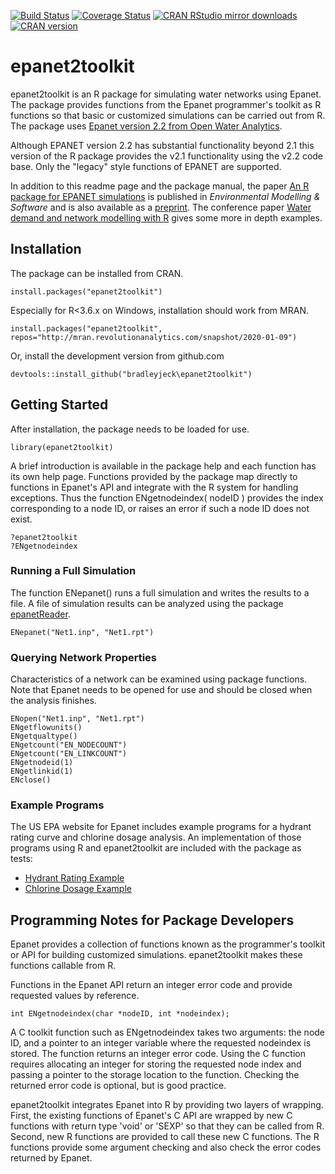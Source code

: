 [![Build Status](https://travis-ci.org/bradleyjeck/epanet2toolkit.svg?branch=master)](https://travis-ci.org/bradleyjeck/epanet2toolkit)
[![Coverage Status](https://codecov.io/gh/bradleyjeck/epanet2toolkit/branch/master/graph/badge.svg)](https://app.codecov.io/gh/bradleyjeck/epanet2toolkit)
[![CRAN RStudio mirror
downloads](http://cranlogs.r-pkg.org/badges/epanet2toolkit)](https://cran.r-project.org/package=epanet2toolkit)
[![CRAN
version](http://www.r-pkg.org/badges/version/epanet2toolkit)](https://cran.r-project.org/package=epanet2toolkit)


# epanet2toolkit
epanet2toolkit is an R package for simulating water networks using Epanet. The
package provides functions from the Epanet programmer's toolkit as R functions so
that basic or customized simulations can be carried out from R.  The package
uses [Epanet version 2.2 from Open Water Analytics](https://github.com/OpenWaterAnalytics/EPANET/releases/tag/v2.2).  

Although EPANET version 2.2 has substantial functionality beyond 2.1 this version of the R package 
provides the v2.1 functionality using the v2.2 code base.  Only the "legacy" style functions of EPANET
are supported.  

In addition to this readme page and the package manual, the paper [An R package for EPANET simulations](https://doi.org/10.1016/j.envsoft.2018.05.016) 
is published in _Environmental Modelling & Software_ and is also available as a [preprint](http://bradeck.net/docs/ArandiaEck2018epanet2toolkit.pdf).  The conference paper [Water demand and network modelling with R](http://bradeck.net/docs/iEMSs18.pdf) gives some more in depth examples.

## Installation
The package can be installed from CRAN. 
```
install.packages("epanet2toolkit")
```
Especially for R<3.6.x on Windows, installation should work from MRAN. 
```
install.packages("epanet2toolkit", repos="http://mran.revolutionanalytics.com/snapshot/2020-01-09") 
```
Or, install the development version from github.com
```
devtools::install_github("bradleyjeck\epanet2toolkit")
```

## Getting Started
After installation, the package needs to be loaded for use.
```
library(epanet2toolkit)
```
A brief introduction is available in the package help and each function has its
own help page.  Functions provided by the package map directly to functions in
Epanet's API and integrate with the R system for handling exceptions. Thus the
function ENgetnodeindex( nodeID ) provides the index corresponding to a node
ID, or raises an error if such a node ID does not exist. 

```
?epanet2toolkit
?ENgetnodeindex
```

### Running a Full Simulation
The function ENepanet() runs a full simulation and writes the results to a file.
A file of simulation results can be analyzed using the package [epanetReader](https://github.com/bradleyjeck/epanetReader). 
```
ENepanet("Net1.inp", "Net1.rpt")
```

### Querying Network Properties
Characteristics of a network can be examined using package functions.
Note that Epanet needs to be opened for use and should be closed when the analysis finishes. 
```
ENopen("Net1.inp", "Net1.rpt")
ENgetflowunits()
ENgetqualtype()
ENgetcount("EN_NODECOUNT") 
ENgetcount("EN_LINKCOUNT")
ENgetnodeid(1)
ENgetlinkid(1)
ENclose()
```
### Example Programs 

The US EPA website for Epanet includes example programs for a hydrant rating curve 
and chlorine dosage analysis.  An implementation of those programs using R and epanet2toolkit
are included with the package as tests:
- [Hydrant Rating Example](https://github.com/bradleyjeck/epanet2toolkit/blob/master/tests/testthat/test_epanet_example_2.r)   
- [Chlorine Dosage Example](https://github.com/bradleyjeck/epanet2toolkit/blob/master/tests/testthat/test_epanet_example_3.r)   



## Programming Notes for Package Developers 

Epanet provides a collection of functions known as the programmer's toolkit or
API for building customized simulations.  epanet2toolkit makes these functions
callable from R. 

Functions in the Epanet API return an integer error code and provide requested
values by reference. 
```
int ENgetnodeindex(char *nodeID, int *nodeindex); 
``` 
A C toolkit function such as ENgetnodeindex takes two arguments: the node
ID, and a pointer to an integer variable where the requested nodeindex is
stored. The function returns an integer error code.  Using the C function
requires allocating an integer for storing the requested node index and passing
a pointer to the storage location to the function. Checking
the returned error code is optional, but is good practice. 

epanet2toolkit integrates Epanet into R by providing two layers of
wrapping.  First, the existing functions of Epanet's C API are wrapped by new C
functions with return type 'void' or 'SEXP' so that they can be called from R.
Second, new R functions are provided to call these new C functions. The R
functions provide some argument checking and also check the error codes returned
by Epanet. 

